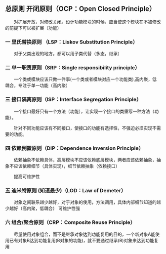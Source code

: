 ## 总原则 开闭原则（OCP：Open Closed Principle） 

　　对扩展开放，对修改关闭。设计功能模块的时候，应当使这个模块在不被修改的前提下可以被扩展（功能）

### 一 里氏替换原则 （LSP：Liskov Substitution Principle）

　　对于父类出现的地方，都可以用子类代替（多态，继承）

### 二 单一职责原则（SRP：Single responsibility principle）

　　一个类或模块应该只做一件事(一个类或者模块对应一个功能类),高内聚，低耦合，专注于单一功能（高内聚）

### 三 接口隔离原则（ISP：Interface Segregation Principle）

　　一个接口最好只有一个方法（功能），让实现一个接口的类重写一种方法（功能）。

　　针对不同功能应该有不同接口，使接口的功能有选择性，不强迫必须实现不需要的功能。

### 四 依赖倒置原则（DIP：Dependence Inversion Principle）

　　依赖抽象不依赖具体，高层模块不应该依赖底层模块，两者应该依赖抽象，抽象不应该依赖细节（具体实现），细节依赖抽象（依赖接口）

　　提高可维护性

### 五 迪米特原则 (知道最少)（LOD：Law of Demeter）

　　对象之间联系越少越好，对于对象的使用，方法调用，具体内部细节知道的越少越好（高内聚，低耦合） 可维护性强

### 六 组合/聚合原则（CRP：Composite Reuse Principle）

　　尽量使用对象组合，而不是继承对象达到功能复用的目的，一个新对象A能使用已有对象B达到功能复用(B对象的功能)，就不要通过继承(B)对象来达到功能复用